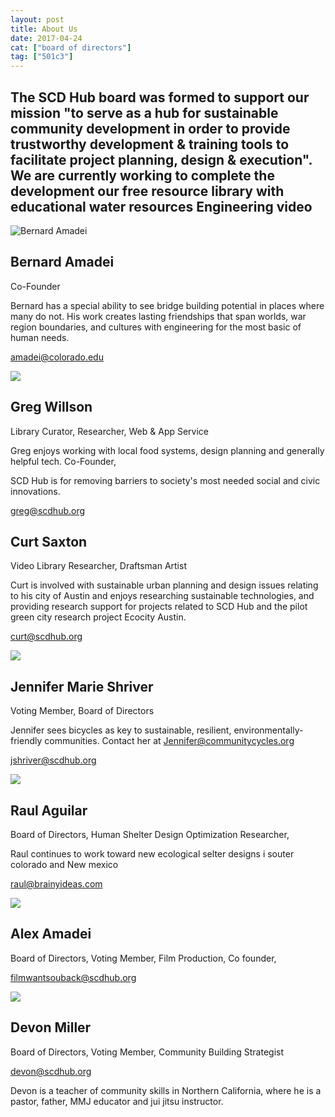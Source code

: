 ```yaml
---
layout: post
title: About Us
date: 2017-04-24
cat: ["board of directors"]
tag: ["501c3"]
---
```


## The SCD Hub board was formed to support our mission "to serve as a hub for sustainable community development in order to provide trustworthy development & training tools to facilitate project planning, design & execution".   We are currently working to complete the development our free resource library with educational water resources Engineering video

![Bernard Amadei](Screen-Shot-2017-06-07-at-4.31.27-PM-259x300.png)

## Bernard Amadei

Co-Founder

Bernard has a special ability to see bridge building potential in places where many do not. His work creates lasting friendships that span worlds, war region boundaries, and cultures with engineering for the most basic of human needs.

amadei@colorado.edu

![](Screen-Shot-2017-06-07-at-4.31.47-PM-300x294.png)

## Greg Willson

Library Curator, Researcher, Web & App Service 

Greg enjoys working with local food systems, design planning and generally helpful tech. Co-Founder, 

SCD Hub is for removing barriers to society's most needed social and civic innovations.

greg@scdhub.org

## Curt Saxton

Video Library Researcher, Draftsman Artist

Curt is involved with sustainable urban planning and design issues relating to his city of Austin and enjoys researching sustainable technologies, and providing research support for projects related to SCD Hub and the pilot green city research project Ecocity Austin.

curt@scdhub.org

![](Selección_134.png)

## Jennifer Marie Shriver

Voting Member, Board of Directors

Jennifer sees bicycles as key to sustainable, resilient, environmentally-friendly communities.  Contact her at [Jennifer@communitycycles.org](mailto:jennifer@communitycycles.org)

jshriver@scdhub.org

![](Selección_131-289x300.png)

## Raul Aguilar

Board of Directors, Human Shelter Design Optimization Researcher,

Raul continues to work toward new ecological selter designs i souter colorado and New mexico

raul@brainyideas.com

![](Selección_123.png)

## Alex Amadei

Board of Directors, Voting Member, Film Production, Co founder, 

filmwantsouback@scdhub.org

![](19224784_10206609653118276_2282852494645856962_n-300x225.jpg)

## Devon Miller

Board of Directors, Voting Member, Community Building Strategist

devon@scdhub.org

Devon is a teacher of community skills in Northern California, where he is a pastor, father, MMJ educator and jui jitsu instructor.